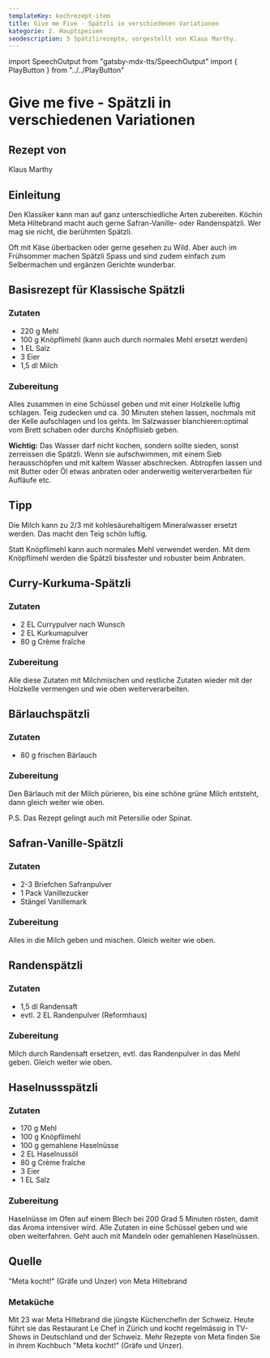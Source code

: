 ```yaml
---
templateKey: kochrezept-item
title: Give me Five - Spätzli in verschiedenen Variationen
kategorie: 2. Hauptspeisen
seodescription: 5 Spätzlirezepte, vorgestellt von Klaus Marthy.
---
```

import SpeechOutput from "gatsby-mdx-tts/SpeechOutput"
import { PlayButton } from "../../PlayButton"

<SpeechOutput id="kochrezept-klaus-marthy-5-spaetzli-teil-1" customPlayButton={PlayButton}>

# Give me five - Spätzli in verschiedenen Variationen

## Rezept von

Klaus Marthy


## Einleitung

Den Klassiker kann man auf ganz unterschiedliche Arten zubereiten. Köchin Meta Hiltebrand macht auch gerne Safran-Vanille- oder Randenspätzli. Wer mag sie nicht, die berühmten Spätzli.  

Oft mit Käse überbacken oder gerne gesehen zu Wild. Aber auch im Frühsommer machen Spätzli Spass und sind zudem einfach zum Selbermachen und ergänzen Gerichte wunderbar. 

## Basisrezept für Klassische Spätzli

### Zutaten

* 220 g Mehl
* 100 g Knöpflimehl (kann auch durch normales Mehl ersetzt werden) 
* 1 EL Salz  
* 3 Eier  
* 1,5 dl Milch

### Zubereitung

Alles zusammen in eine Schüssel geben und mit einer Holzkelle luftig schlagen. Teig zudecken und ca. 30 Minuten stehen lassen, nochmals mit der Kelle aufschlagen und los gehts. Im Salzwasser blanchieren:optimal vom Brett schaben oder durchs Knöpflisieb geben. 

**Wichtig:** Das Wasser darf nicht kochen, sondern sollte sieden, sonst zerreissen die Spätzli. Wenn sie aufschwimmen, mit einem Sieb herausschöpfen und mit kaltem Wasser abschrecken. Abtropfen lassen und mit Butter oder Öl etwas anbraten oder anderweitig weiterverarbeiten für Aufläufe etc. 

## Tipp
Die Milch kann zu 2/3 mit kohlesäurehaltigem Mineralwasser ersetzt werden. Das macht den Teig schön luftig. 

Statt Knöpflimehl kann auch normales Mehl verwendet werden. Mit dem Knöpflimehl werden die Spätzli bissfester und robuster beim Anbraten. 
</SpeechOutput>

<SpeechOutput id="kochrezept-klaus-marthy-5-spaetzli-teil-2" customPlayButton={PlayButton}>

## Curry-Kurkuma-Spätzli

### Zutaten

* 2 EL Currypulver nach Wunsch
* 2 EL Kurkumapulver  
* 80 g Crème fraîche 

### Zubereitung

Alle diese Zutaten mit Milchmischen und restliche Zutaten wieder mit der Holzkelle vermengen und wie oben weiterverarbeiten. 
</SpeechOutput>

<SpeechOutput id="kochrezept-klaus-marthy-5-spaetzli-teil-3" customPlayButton={PlayButton}>

## Bärlauchspätzli

### Zutaten

* 80 g frischen Bärlauch

### Zubereitung

Den Bärlauch mit der Milch pürieren, bis eine schöne grüne Milch entsteht, dann gleich weiter wie oben. 

P.S. Das Rezept gelingt auch mit Petersilie oder Spinat.
</SpeechOutput>

<SpeechOutput id="kochrezept-klaus-marthy-5-spaetzli-teil-4" customPlayButton={PlayButton}>

## Safran-Vanille-Spätzli

### Zutaten

* 2-3 Briefchen Safranpulver 
* 1 Pack Vanillezucker  
* Stängel Vanillemark

### Zubereitung

Alles in die Milch geben und mischen. Gleich weiter wie oben.
</SpeechOutput>

<SpeechOutput id="kochrezept-klaus-marthy-5-spaetzli-teil-5" customPlayButton={PlayButton}>

## Randenspätzli

### Zutaten

* 1,5 dl Randensaft   
* evtl. 2 EL Randenpulver (Reformhaus)

### Zubereitung

Milch durch Randensaft ersetzen, evtl. das Randenpulver in das Mehl geben. Gleich weiter wie oben.
</SpeechOutput>

<SpeechOutput id="kochrezept-klaus-marthy-5-spaetzli-teil-6" customPlayButton={PlayButton}>

## Haselnussspätzli

### Zutaten

* 170 g Mehl
* 100 g Knöpflimehl 
* 100 g gemahlene Haselnüsse 
* 2 EL Haselnussöl 
* 80 g Crème fraîche 
* 3 Eier 
* 1 EL Salz 

### Zubereitung

Haselnüsse im Ofen auf einem Blech bei 200 Grad 5 Minuten rösten, damit das Aroma intensiver wird. Alle Zutaten in eine Schüssel geben und wie oben weiterfahren. Geht auch mit Mandeln oder gemahlenen Haselnüssen.

## Quelle

"Meta kocht!" (Gräfe und Unzer) von Meta Hiltebrand

### Metaküche

Mit 23 war Meta Hiltebrand die jüngste Küchenchefin der Schweiz. Heute führt sie das Restaurant Le Chef in Zürich und kocht regelmässig in TV-Shows in Deutschland und der Schweiz. Mehr Rezepte von Meta finden Sie in ihrem Kochbuch "Meta kocht!" (Gräfe und Unzer).

</SpeechOutput>
